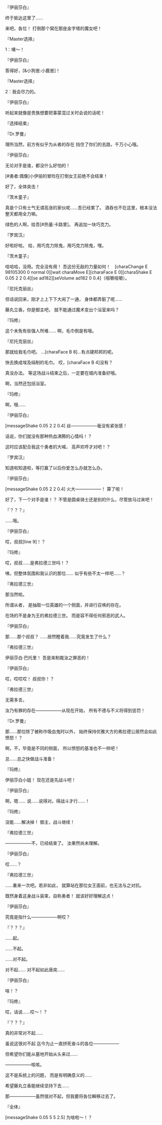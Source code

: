 『伊丽莎白』

终于抵达这里了……

来吧，各位！
打倒那个窝在那座金字塔的魔女吧！

『Master选择』

1：噢～！

『伊丽莎白』

答得好，[&小狗崽:小鹿崽]！

『Master选择』

2：我会尽力的。

『伊丽莎白』

听起来就像是贵族想要把事蒙混过关时会说的话呢！

『选择结束』

『Dr.罗曼』

理所当然，前方有似乎为从者的存在
挡住了你们的去路，千万小心哦。

『伊丽莎白』

无论对手是谁，都没什么好怕的！

[#勇者:偶像]小伊丽的冒险在打倒女王前绝不会结束！

好了，全体突击！

『茨木童子』

真是个只有士气无谓高涨的家伙呢……吾已经累了。
酒吞也不在这里，根本没法整天都用全力嘛。

绿色的人啊，给吾[#热量:卡路里]。
再追加一块巧克力。

『罗宾汉』

好啦好啦。
给，用巧克力除鬼，用巧克力除鬼，嘿。

『茨木童子』

哇哈哈，没用。完全没有用！
吾这份无敌的力量如何！　[charaChange E 98105300 0 normal 0][wait charaMove E][charaFace E 0][charaShake E 0.05 2 2 0.4][se ad182][seVolume ad182 0 0.4]（咀嚼咀嚼）。

『尼托克丽丝』

但话说回来，刚才上上下下大闹了一通，
身体都弄脏了呢……

藤丸立香。你是御主吧，
就不能通过魔术变出个浴室来吗？

『玛修』

这个未免有些强人所难……
啊，毛巾倒是有哦。

『尼托克丽丝』

那就给我毛巾吧。
…[charaFace B 8]…有点硬邦邦的呢。

快去换成埃及绢制的毛巾。
哎，[charaFace B 4]没有？

真没办法。
等这场战斗结束之后，一定要在城内准备好哦。

啊，当然还包括浴室。

『玛修』

啊，哦……

『伊丽莎白』

[messageShake 0.05 2 2 0.4]
丝——————毫没有紧张感！

话说，你们就没有那种热血沸腾的心情吗！？

这时应该配合我这个勇者的大喊，
高声欢呼才对吧！？

『罗宾汉』

知道啦知道啦，等打赢了以后你爱怎么办就怎么办。

『伊丽莎白』

[messageShake 0.05 2 2 0.4]
火大——————！
算了啦！

好了，下一个对手是谁！？
不管是圆桌骑士还是别的什么，尽管放马过来吧！

『？？？』

……哦。

『伊丽莎白』

哎，叔叔[line 9]！？

『玛修』

哎，叔叔……是弗拉德三世吗！？

咦，但整体氛围和我认识的那位……
似乎有些不太一样吧……？

『弗拉德三世』

那当然啦。

所谓从者，
是抽取一位英雄的一个侧面，并进行召唤的存在。

在场的不是身为王的弗拉德三世。
而是容不得任何邪恶的武人。

『伊丽莎白』

那……那个叔叔？
……居然瞪着我……究竟发生了什么？

『弗拉德三世』

伊丽莎白·巴托里！
吾是来制裁汝之罪恶的！

『伊丽莎白』

哎，哎哎哎！
叔叔你！？

『弗拉德三世』

无需多言。

汝乃有罪的存在——————从现在开始，
所有不德与不义将得到惩罚！

『Dr.罗曼』

那……那位除了被称作吸血鬼时以外，
始终保持优雅大方的弗拉德公居然会如此愤怒！？

啊，不，毕竟是不同的侧面，
所以愤怒的基准也不一样吧！

总……总之快做战斗准备！

『玛修』

伊丽莎白小姐！
现在还是先战斗吧！

『伊丽莎白』

啊，嗯……
说……说得对。得战斗才行……！

『玛修』

没能……解决掉！
御主，战斗继续！

『弗拉德三世』

——————不，已经结束了。
汝果然尚未理解。

『伊丽莎白』

哎……？

『弗拉德三世』

……重来一次吧。若非如此，
就算站在那位女王面前，也无法与之对抗。

既然身着这身战斗装束，自称勇者！
就该好好理解这点！

『伊丽莎白』

究竟是指什么——————啊哎？

『？？？』

……起。

……不起。

……对不起。

对不起……
对不起如此唐突……

『伊丽莎白』

啥！？

『玛修』

哎，话说……哎～！？

『？？？』

真的非常对不起……

虽说这很对不起
迄今为止一直拼死奋斗的各位——————

但希望你们能从墓地开始从头来过……

——————咳咳。

这不是系统上的问题，
而是有明确意义的……

希望藤丸立香能继续坚持下去……

那——————虽然很对不起，但我要将各位瞬移过去了。

『全体』

[messageShake 0.05 5 5 2.5]
为啥啦～！？

